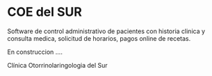 # COE del SUR

Software de control administrativo de pacientes con historia clinica y consulta medica, solicitud de horarios, pagos online de recetas.

En construccion .... 


Clínica Otorrinolaringologia del Sur
 
